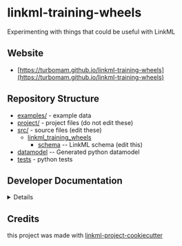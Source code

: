 # linkml-training-wheels

Experimenting with things that could be useful with LinkML

## Website

* [https://turbomam.github.io/linkml-training-wheels](https://turbomam.github.io/linkml-training-wheels)

## Repository Structure

* [examples/](examples/) - example data
* [project/](project/) - project files (do not edit these)
* [src/](src/) - source files (edit these)
    * [linkml_training_wheels](src/linkml_training_wheels)
        * [schema](src/linkml_training_wheels/schema) -- LinkML schema (edit this)
* [datamodel](src/linkml_training_wheels/datamodel) -- Generated python datamodel
* [tests](tests/) - python tests

## Developer Documentation

<details>
Use the `make` command to generate project artefacts:

- `make all`: make everything
- `make deploy`: deploys site

</details>

## Credits

this project was made with [linkml-project-cookiecutter](https://github.com/linkml/linkml-project-cookiecutter)
